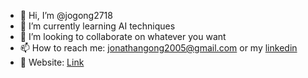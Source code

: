 - 👋 Hi, I’m @jogong2718
- 🌱 I’m currently learning AI techniques
- 💞️ I’m looking to collaborate on whatever you want
- 📫 How to reach me: jonathangong2005@gmail.com or my [linkedin](https://www.linkedin.com/in/jonathan-gong-005491263/)
- 🎩 Website: [Link](https://jogong2718.github.io/)
<!---
- 📚 Collaborating on projects like [Blood Glucose Control](https://github.com/RobotPsychologist/bg_control), [WATclub](https://github.com/Brucewang15/WatMeet), and some personal goodies coming soon!
---> 
<!---
jogong2718/jogong2718 is a ✨ special ✨ repository because its `README.md` (this file) appears on your GitHub profile.
You can click the Preview link to take a look at your changes.
--->
